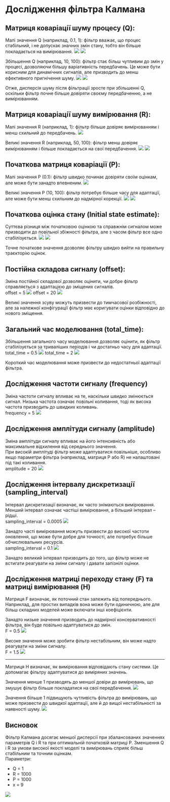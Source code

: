 # Дослідження фільтра Калмана
## Матриця коваріації шуму процесу (Q):
Малі значення Q (наприклад, 0.1, 1): фільтр вважає, що процес стабільний, і не допускає значних змін стану, тобто він більше покладається на вимірювання.
<img src="screenshots/01.png">
<img src="screenshots/02.png">

Збільшення Q (наприклад, 10, 100): фільтр стає більш чутливим до змін у процесі, дозволяючи більшу варіативність передбачень. Це може бути корисним для динамічних сигналів, але призводить до менш ефективного пригнічення шуму.
<img src="screenshots/04.png">
<img src="screenshots/03.png">

Отже, дисперсія шуму після фільтрації зросте при збільшенні Q, оскільки фільтр почне більше довіряти своєму передбаченню, а не вимірюванням.
## Матриця коваріації шуму вимірювання (R):
Малі значення R (наприклад, 1): фільтр більше довіряє вимірюванням і менш схильний до передбачень.
<img src="screenshots/05.png">

Великі значення R (наприклад, 50, 100): фільтр менш довіряє вимірюванням і більше покладається на свої передбачення.
<img src="screenshots/06.png">
<img src="screenshots/07.png">

## Початкова матриця коваріації (P):
Малі значення P (0.1): фільтр швидко починає довіряти своїм оцінкам, але може бути занадто впевненим.
<img src="screenshots/08.png">

Великі значення P (10, 100): фільтр потребує більше часу для адаптації, але може бути менш схильним до надмірної корекції.
<img src="screenshots/09.png">
<img src="screenshots/10.png">

## Початкова оцінка стану (Initial state estimate):
Суттєва різниця між початковою оцінкою та справжнім сигналом може призводити до повільної збіжності фільтра, але з часом фільтр все одно стабілізується.
<img src="screenshots/11.png">
<img src="screenshots/12.png">

Точне початкове значення дозволяє фільтру швидко вийти на правильну траєкторію оцінок.

## Постійна складова сигналу (offset):
Зміна постійної складової дозволяє оцінити, чи добре фільтр справляється з адаптацією до зміщених сигналів.  
offset = 5
<img src="screenshots/13.png">
offset = 20
<img src="screenshots/14.png">

Великі значення зсуву можуть призвести до тимчасової розбіжності, але за належної конфігурації фільтр має коригувати оцінки відповідно до нового зміщення.
## Загальний час моделювання (total_time):
Збільшення загального часу моделювання дозволяє оцінити, як фільтр стабілізується за триваліших періодів і чи достатньо часу для адаптації.  
total_time = 0.5
<img src="screenshots/15.png">
total_time = 2
<img src="screenshots/16.png">

Короткий час моделювання може призвести до недостатньої адаптації фільтра.

## Дослідження частоти сигналу (frequency)
Зміна частоти сигналу впливає на те, наскільки швидко змінюється сигнал. Низька частота означає повільні коливання, тоді як висока частота призводить до швидких коливань.  
frequency = 5
<img src="screenshots/17.png">
## Дослідження амплітуди сигналу (amplitude)
Зміна амплітуди сигналу впливає на його інтенсивність або максимальне відхилення від середнього значення.  
При високій амплітуді фільтр може адаптуватися повільніше, особливо якщо параметри фільтра (наприклад, матриця P або R) не налаштовані під такі коливання.  
amplitude = 20
<img src="screenshots/18.png">
## Дослідження інтервалу дискретизації (sampling_interval)
Інтервал дискретизації визначає, як часто знімаються вимірювання. Менший інтервал означає частіші вимірювання, а більший інтервал – рідші.  
sampling_interval = 0.0005
<img src="screenshots/19.png">

Занадто часті вимірювання можуть призвести до високої частоти оновлення, що може бути добре для точності, але потребує більше обчислювальних ресурсів.  
sampling_interval = 0.1
<img src="screenshots/20.png">

Занадто великий інтервал призводить до того, що фільтр може не встигати реагувати на зміни сигналу і давати запізнілі оцінки.
## Дослідження матриці переходу стану (F) та матриці вимірювання (H)
Матриця F визначає, як поточний стан залежить від попереднього. Наприклад, для простих випадків вона може бути одиничною, але для більш складних моделей може включати інші коефіцієнти.

Занадто низьке значення призводить до надмірної консервативності фільтра, він буде повільно адаптуватися до змін.  
F = 0.5
<img src="screenshots/21.png">

Високе значення може зробити фільтр нестабільним, він може надто реагувати на зміни сигналу.  
F = 1.5
<img src="screenshots/22.png">

---
Матриця H визначає, як вимірювання відповідають стану системи. Це допомагає фільтру адаптуватися до виміряних значень.

Значення менше 1 призводять до меншої довіри до вимірювань, що змушує фільтр більше покладатися на свої передбачення.
<img src="screenshots/23.png">

Значення більше 1 підвищують чутливість фільтра до вимірювань, що може призвести до швидкої адаптації, але й до вищої нестабільності за наявності шуму.
<img src="screenshots/24.png">

## Висновок

Фільтр Калмана досягає меншої дисперсії при збалансованих значеннях параметрів Q і R та при оптимальній початковій матриці P. Зменшення Q і R за умови високої якості моделі та вимірювань сприяє більш стабільним та точним оцінкам.  
Параметри:  
+ Q = 1
+ R = 1000
+ P = 1000
+ x = 9
<img src="screenshots/25.png">